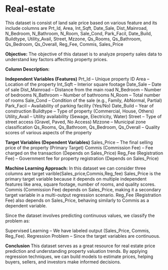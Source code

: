 # Real-estate

This dataset is consist of land sale price based on various feature and its include columns are
Prt_Id, Area, Int_Sqft, Date_Sale, Dist_Mainroad, N_Bedroom, N_Bathroom, N_Room, Sale_Cond, Park_Facil, Date_Build, Buildtype, Utility_Avail, Street, Mzzone, Qs_Rooms, Qs_Bathroom, Qs_Bedroom, Qs_Overall, Reg_Fee, Commis, Sales_Price

**Objective:**
The objective of this dataset is to analyze property sales data to understand key factors affecting property prices.

**Column Description:**

**Independent Variables (Features)**
Prt_Id – Unique property ID
Area – Location of the property
Int_Sqft – Interior square footage
Date_Sale – Date of sale
Dist_Mainroad – Distance from the main road
N_Bedroom – Number of bedrooms
N_Bathroom – Number of bathrooms
N_Room – Total number of rooms
Sale_Cond – Condition of the sale (e.g., Family, AbNormal, Partial)
Park_Facil – Availability of parking facility (Yes/No)
Date_Build – Year of construction
Buildtype – Type of property (Commercial, House, Others)
Utility_Avail – Utility availability (Sewage, Electricity, Water)
Street – Type of street access (Gravel, Paved, No Access)
Mzzone – Municipal zone classification
Qs_Rooms, Qs_Bathroom, Qs_Bedroom, Qs_Overall – Quality scores of various aspects of the property

**Target Variables (Dependent Variables)**
Sales_Price – The final selling price of the property (Primary Target)
Commis (Commission Fee) – Fee charged on the transaction (Depends on Sales_Price)
Reg_Fee (Registration Fee) – Government fee for property registration (Depends on Sales_Price)


**Machine Learning Approach:**
In this dataset we can consider three columns are target varible(Sales_price,Commis,Reg_fee)
Sales_Price is the primary target variable because it depends on multiple independent features like area, square footage, number of rooms, and quality scores.
Commis (Commission Fee) depends on Sales_Price, making it a secondary target variable in a multi-output regression scenario.
Reg_Fee (Registration Fee) also depends on Sales_Price, behaving similarly to Commis as a dependent variable.

Since the dataset involves predicting continuous values, we classify the problem as:

Supervised Learning – We have labeled output (Sales_Price, Commis, Reg_Fee).
Regression Problem – Since the target variables are continuous.

**Conclusion**
This dataset serves as a great resource for real estate price prediction and understanding property valuation trends. By applying regression techniques, we can build models to estimate prices, helping buyers, sellers, and investors make informed decisions.


